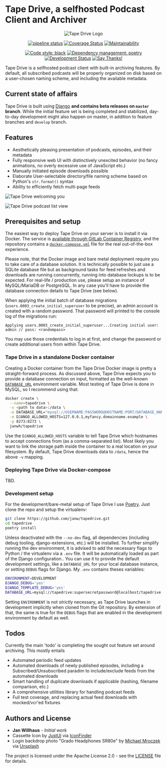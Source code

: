 # Tape Drive, a selfhosted Podcast Client and Archiver

<!-- markdownlint-disable MD033 -->
<div align="center">
<img src="assets/src/img/icon@2x.png" alt="Tape Drive Logo" />

[![pipeline status](https://gitlab.com/janw/tapedrive/badges/master/pipeline.svg)](https://gitlab.com/janw/tapedrive/commits/master)
[![Coverage Status](https://coveralls.io/repos/github/janw/tapedrive/badge.svg?branch=refresh-project)](https://coveralls.io/github/janw/tapedrive?branch=refresh-project)
[![Maintainability](https://img.shields.io/codeclimate/maintainability/janw/tapedrive.svg)](https://codeclimate.com/github/janw/tapedrive)

[![Code style: black](https://img.shields.io/badge/code%20style-black-000000.svg)](https://github.com/python/black)
[![Dependency management: poetry](https://img.shields.io/badge/deps-poetry-blueviolet.svg)](https://poetry.eustace.io/docs/)
[![Development Status](https://img.shields.io/badge/status-beta-yellow.svg)](https:///github.com/janw/tapedrive/issues)
[![Say Thanks!](https://img.shields.io/badge/Say%20Thanks-!-1EAEDB.svg)](https://saythanks.io/to/janwh)


</div>

Tape Drive is a selfhosted podcast client with built-in archiving features. By default, all subscribed podcasts will be properly organized on disk based on a user-chosen naming scheme, and including the available metadata.

## Current state of affairs

Tape Drive is built using [Django] **and contains beta releases on `master` branch**. While the initial feature set is being completed and stabilized, day-to-day development might also happen on master, in addition to feature branches and `develop` branch.

## Features

* Aesthetically pleasing presentation of podcasts, episodes, and their metadata
* Fully responsive web UI with distinctively unexcited behavior (no fancy animations, no overly excessive use of JavaScript etc.)
* Manually initiated episode downloads possible
* Elaborate User-selectable directory/file naming scheme based on Python's `str.format()` syntax
* Ability to efficiently fetch multi-page feeds

![Tape Drive welcoming you](.attachments/screenshots/welcome.png)

![Tape Drive podcast list view](.attachments/screenshots/podcasts-list.png)

## Prerequisites and setup

The easiest way to deploy Tape Drive on your server is to install it via Docker. The service is [available through GitLab Container Registry][gl-containerreg], and the repository contains a [`docker-compose.yml`](docker-compose.yml) file for the real out-of-the-box experience.

Please note, that the Docker image and bare metal deployment require you to take care of a database solution. It is technically possible to just use a SQLite database file but as background tasks for feed refreshes and downloads are running concurrently, running into database lockups is to be expected. For real-life / production use, please setup an instance of MySQL/MariaDB or PostgreSQL. In any case you'll have to provide the database connection details to Tape Drive (see below).

When applying the initial batch of database migrations (`users.0003_create_initial_superuser` to be precise), an admin account is created with a random password. That password will printed to the console log of the migrations run:

```text
Applying users.0003_create_initial_superuser...Creating initial user: admin // pass: <randompass>
```

You may use those credentials to log in at first, and change the password or create additional users from within Tape Drive.

### Tape Drive in a standalone Docker container

Creating a Docker container from the Tape Drive Docker image is pretty a straight-forward process. As discussed above, Tape Drive expects you to provide a database connection on input, formatted as the well-known [`DATABASE_URL`][dburl] environment variable. Most testing of Tape Drive is done in MySQL, so I recommend using that:

```bash
docker create \
  --name=tapedrive \
  -v <path to data>:/data \
  -e DATABASE_URL="mysql://USERNAME:PASSWORD@HOSTNAME:PORT/DATABASE_NAME" \
  -e DJANGO_ALLOWED_HOSTS=127.0.0.1,myfancy.domainname.example \
  -p 8273:8273 \
  janwh/tapedrive
```

Use the `DJANGO_ALLOWED_HOSTS` variable to tell Tape Drive which hostnames to accept connections from (as a comma-separated list). Most likely you want to link the storage path inside the container to a real location on your filesystem. By default, Tape Drive downloads data to `/data`, hence the above `-v` mapping.

### Deploying Tape Drive via Docker-compose

TBD.

### Development setup

For the development/bare-metal setup of Tape Drive I use [Poetry]. Just clone the repo and setup the virtualenv:

```bash
git clone https://github.com/janw/tapedrive.git
cd tapedrive
poetry install
```

Unless deactivated with the `--no-dev` flag, all dependencies (including debug tooling, django-extensions, etc.) will be installed. To further simplify running the dev environment, it is advised to add the necessary flags to Python / the virtualenv via a `.env` file. It will be automatically loaded as part of the Django configuration.. You can use it to provide the default development settings, like a `DATABASE_URL` for your local database instance, or setting `DEBUG` flags for Django. My `.env` contains theses variables:

```bash
ENVIRONMENT=DEVELOPMENT
DJANGO_DEBUG='yes'
DJANGO_TEMPLATE_DEBUG='yes'
DATABASE_URL=mysql://tapedrive:supersecretpassword@localhost/tapedrive
```

Setting `ENVIRONMENT` is not *strictly* necessary, as Tape Drive launches in development implicitly when cloned from the Git repository. By extension of that, the same is true for the `DEBUG` flags that are enabled in the development environment by default as well.

## Todos

Currently the main 'todo' is completing the sought out feature set around archiving. This mostly entails

* Automated periodic feed updates
* Automated downloads of newly published episodes, including a Subscribed/Unsubscribed paradim to include/exclude feeds from the automated downloads
* Smart handling of duplicate downloads if applicable (hashing, filename comparison, etc.)
* A comprehensive utilities library for handling podcast feeds
* Full test coverage, and replacing actual feed downloads with mocked/vcr'ed fixtures

## Authors and License

* **Jan Willhaus** - *Initial work*
* Cassette Icon by [JustUI] via [IconFinder]
* Login backdrop photo "Grado Headphones SR80e" by [Michael Mroczek][mroczek] via [Unsplash]

The project is licensed under the Apache License 2.0 - see the [LICENSE](LICENSE) file for details.

[Django]: https://djangoproject.com
[Poetry]: https://poetry.eustace.io/docs/#installation
[dburl]: https://github.com/kennethreitz/dj-database-url#url-schema
[JustUI]: https://www.behance.net/Just_UI
[IconFinder]: https://www.iconfinder.com/icons/669942/audio_cassette_multimedia_music_icon
[mroczek]: https://michaelmroczek.com/?utm_medium=referral&utm_source=unsplash
[Unsplash]: https://unsplash.com/@michaelmroczek?utm_source=unsplash&utm_medium=referral&utm_content=creditCopyText
[gl-containerreg]: https://gitlab.com/janw/tapedrive/container_registry
